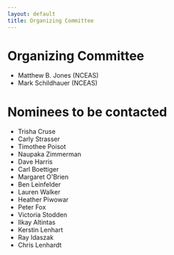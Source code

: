 ```yaml
---
layout: default
title: Organizing Committee
---
```


# Organizing Committee

- Matthew B. Jones (NCEAS)
- Mark Schildhauer (NCEAS)

# Nominees to be contacted
- Trisha Cruse
- Carly Strasser
- Timothee Poisot
- Naupaka Zimmerman
- Dave Harris
- Carl Boettiger
- Margaret O'Brien
- Ben Leinfelder
- Lauren Walker
- Heather Piwowar
- Peter Fox
- Victoria Stodden
- Ilkay Altintas
- Kerstin Lenhart
- Ray Idaszak
- Chris Lenhardt



